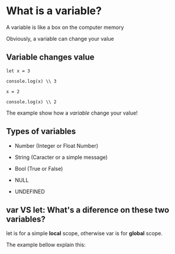 # What is a variable?

A variable is like a box on the computer memory 

Obviously, a variable can change your value

## Variable changes value 

`let x = 3`

`console.log(x) \\ 3`

`x = 2`

`console.log(x) \\ 2`

The example show how a *variable* change your value!

## Types of variables

- Number (Integer or Float Number)

- String (Caracter or a simple message)

- Bool (True or False)

- NULL

- UNDEFINED

## var VS let: What's a diference on these two variables?

let is for a simple **local** scope, otherwise var is for **global** scope.

The example bellow explain this: 

